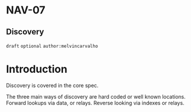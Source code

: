 NAV-07
======

Discovery
--------------------------------------

`draft` `optional` `author:melvincarvalho`

Introduction
============

Discovery is covered in the core spec.

The three main ways of discovery are hard coded or well known locations.  Forward lookups via data, or relays.  Reverse looking via indexes or relays.